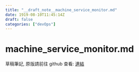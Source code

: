 ```yaml
---
title: "__draft_note__machine_service_monitor.md"
date: 1919-08-10T11:45:14Z
draft: false
categories: ["devOps"]
---
```


# machine_service_monitor.md

草稿筆記, 原版請前往 github 查看: [連結](https://github.com/tinghaolai/just-random-note/blob/master/devOps/machine_service_monitor.md)